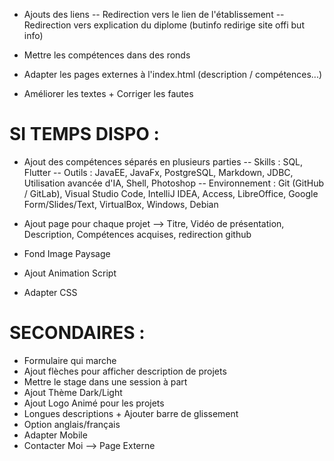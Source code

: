 - Ajouts des liens
-- Redirection vers le lien de l'établissement
-- Redirection vers explication du diplome (butinfo redirige site offi but info)

- Mettre les compétences dans des ronds

- Adapter les pages externes à l'index.html (description / compétences...)
- Améliorer les textes + Corriger les fautes

# SI TEMPS DISPO :
- Ajout des compétences séparés en plusieurs parties
-- Skills : SQL, Flutter
-- Outils : JavaEE, JavaFx, PostgreSQL, Markdown, JDBC, Utilisation avancée d'IA, Shell, Photoshop
-- Environnement : Git (GitHub / GitLab), Visual Studio Code, IntelliJ IDEA, Access, LibreOffice, Google Form/Slides/Text, VirtualBox, Windows, Debian

- Ajout page pour chaque projet --> Titre, Vidéo de présentation, Description, Compétences acquises, redirection github

- Fond Image Paysage

- Ajout Animation Script

- Adapter CSS

# SECONDAIRES :
- Formulaire qui marche
- Ajout flèches pour afficher description de projets
- Mettre le stage dans une session à part
- Ajout Thème Dark/Light
- Ajout Logo Animé pour les projets
- Longues descriptions + Ajouter barre de glissement
- Option anglais/français
- Adapter Mobile
- Contacter Moi --> Page Externe
